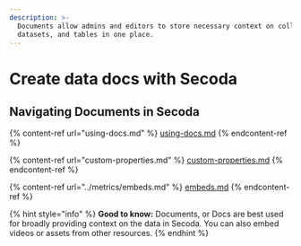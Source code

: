 ```yaml
---
description: >-
  Documents allow admins and editors to store necessary context on collections,
  datasets, and tables in one place.
---
```


# Create data docs with Secoda

## Navigating Documents in Secoda

{% content-ref url="using-docs.md" %}
[using-docs.md](using-docs.md)
{% endcontent-ref %}

{% content-ref url="custom-properties.md" %}
[custom-properties.md](custom-properties.md)
{% endcontent-ref %}

{% content-ref url="../metrics/embeds.md" %}
[embeds.md](../metrics/embeds.md)
{% endcontent-ref %}

{% hint style="info" %}
**Good to know:** Documents, or Docs are best used for broadly providing context on the data in Secoda. You can also embed videos or assets from other resources.&#x20;
{% endhint %}
